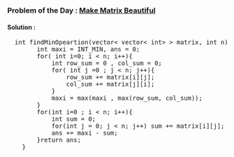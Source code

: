 ### Problem of the Day : [Make Matrix Beautiful](https://practice.geeksforgeeks.org/problems/make-matrix-beautiful-1587115620/1)

#### Solution : 
<pre>
  int findMinOpeartion(vector< vector< int> > matrix, int n){
        int maxi = INT_MIN, ans = 0;
        for( int i=0; i < n; i++){
            int row_sum = 0 , col_sum = 0;
            for( int j =0 ; j < n; j++){
                row_sum += matrix[i][j];
                col_sum += matrix[j][i];
            }
            maxi = max(maxi , max(row_sum, col_sum));  
        }
        for(int i=0 ; i < n; i++){
            int sum = 0;
            for(int j = 0; j < n; j++) sum += matrix[i][j];
            ans += maxi - sum;
        }return ans;
    } 
</pre>
